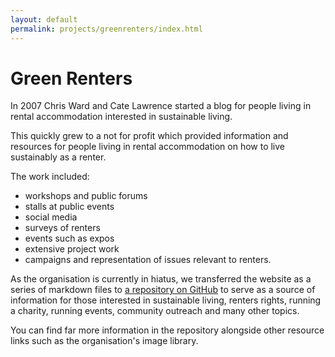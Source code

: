 ```yaml
---
layout: default
permalink: projects/greenrenters/index.html
---
```


# Green Renters
In 2007 Chris Ward and Cate Lawrence started a blog for people living in rental accommodation interested in sustainable living.

This quickly grew to a not for profit which provided information and resources for people living in rental accommodation on how to live sustainably as a renter.

The work included:

- workshops and public forums
- stalls at public events
- social media
- surveys of renters
- events such as expos
- extensive project work
- campaigns and representation of issues relevant to renters.

As the organisation is currently in hiatus, we transferred the website as a series of markdown files to [a repository on GitHub](https://github.com/GregariousMammal/Green-Renters) to serve as a source of information for those interested in sustainable living, renters rights, running a charity, running events, community outreach and many other topics.

You can find far more information in the repository alongside other resource links such as the organisation's image library.

